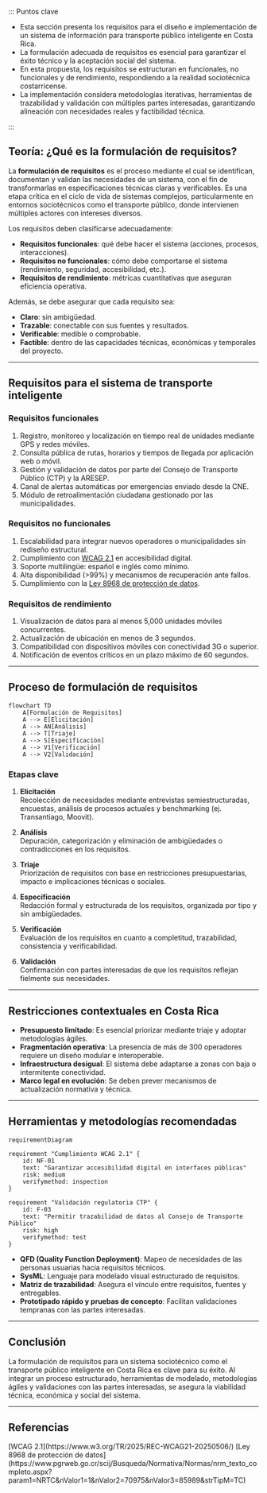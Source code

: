 
::: Puntos clave

- Esta sección presenta los requisitos para el diseño e implementación de un sistema de información para transporte público inteligente en Costa Rica.
- La formulación adecuada de requisitos es esencial para garantizar el éxito técnico y la aceptación social del sistema.
- En esta propuesta, los requisitos se estructuran en funcionales, no funcionales y de rendimiento, respondiendo a la realidad sociotécnica costarricense.
- La implementación considera metodologías iterativas, herramientas de trazabilidad y validación con múltiples partes interesadas, garantizando alineación con necesidades reales y factibilidad técnica.

:::

## Teoría: ¿Qué es la formulación de requisitos?

La **formulación de requisitos** es el proceso mediante el cual se identifican, documentan y validan las necesidades de un sistema, con el fin de transformarlas en especificaciones técnicas claras y verificables. Es una etapa crítica en el ciclo de vida de sistemas complejos, particularmente en entornos sociotécnicos como el transporte público, donde intervienen múltiples actores con intereses diversos.

Los requisitos deben clasificarse adecuadamente:

- **Requisitos funcionales**: qué debe hacer el sistema (acciones, procesos, interacciones).
- **Requisitos no funcionales**: cómo debe comportarse el sistema (rendimiento, seguridad, accesibilidad, etc.).
- **Requisitos de rendimiento**: métricas cuantitativas que aseguran eficiencia operativa.

Además, se debe asegurar que cada requisito sea:

- **Claro**: sin ambigüedad.
- **Trazable**: conectable con sus fuentes y resultados.
- **Verificable**: medible o comprobable.
- **Factible**: dentro de las capacidades técnicas, económicas y temporales del proyecto.

---

## Requisitos para el sistema de transporte inteligente

### Requisitos funcionales

1. Registro, monitoreo y localización en tiempo real de unidades mediante GPS y redes móviles.
2. Consulta pública de rutas, horarios y tiempos de llegada por aplicación web o móvil.
3. Gestión y validación de datos por parte del Consejo de Transporte Público (CTP) y la ARESEP.
4. Canal de alertas automáticas por emergencias enviado desde la CNE.
5. Módulo de retroalimentación ciudadana gestionado por las municipalidades.

### Requisitos no funcionales

1. Escalabilidad para integrar nuevos operadores o municipalidades sin rediseño estructural.
2. Cumplimiento con [WCAG 2.1](https://www.w3.org/TR/2025/REC-WCAG21-20250506/) en accesibilidad digital.
3. Soporte multilingüe: español e inglés como mínimo.
4. Alta disponibilidad (>99%) y mecanismos de recuperación ante fallos.
5. Cumplimiento con la [Ley 8968 de protección de datos](https://www.pgrweb.go.cr/scij/Busqueda/Normativa/Normas/nrm_texto_completo.aspx?param1=NRTC&nValor1=1&nValor2=70975&nValor3=85989&strTipM=TC).

### Requisitos de rendimiento

1. Visualización de datos para al menos 5,000 unidades móviles concurrentes.
2. Actualización de ubicación en menos de 3 segundos.
3. Compatibilidad con dispositivos móviles con conectividad 3G o superior.
4. Notificación de eventos críticos en un plazo máximo de 60 segundos.

---

## Proceso de formulación de requisitos

```mermaid
flowchart TD
    A[Formulación de Requisitos]
    A --> E[Elicitación]
    A --> AN[Análisis]
    A --> T[Triaje]
    A --> S[Especificación]
    A --> V1[Verificación]
    A --> V2[Validación]
```

### Etapas clave

1. **Elicitación**  
   Recolección de necesidades mediante entrevistas semiestructuradas, encuestas, análisis de procesos actuales y benchmarking (ej. Transantiago, Moovit).

2. **Análisis**  
   Depuración, categorización y eliminación de ambigüedades o contradicciones en los requisitos.

3. **Triaje**  
   Priorización de requisitos con base en restricciones presupuestarias, impacto e implicaciones técnicas o sociales.

4. **Especificación**  
   Redacción formal y estructurada de los requisitos, organizada por tipo y sin ambigüedades.

5. **Verificación**  
   Evaluación de los requisitos en cuanto a completitud, trazabilidad, consistencia y verificabilidad.

6. **Validación**  
   Confirmación con partes interesadas de que los requisitos reflejan fielmente sus necesidades.

---

## Restricciones contextuales en Costa Rica

- **Presupuesto limitado**: Es esencial priorizar mediante triaje y adoptar metodologías ágiles.
- **Fragmentación operativa**: La presencia de más de 300 operadores requiere un diseño modular e interoperable.
- **Infraestructura desigual**: El sistema debe adaptarse a zonas con baja o intermitente conectividad.
- **Marco legal en evolución**: Se deben prever mecanismos de actualización normativa y técnica.

---

## Herramientas y metodologías recomendadas

```mermaid
requirementDiagram

requirement "Cumplimiento WCAG 2.1" {
    id: NF-01
    text: "Garantizar accesibilidad digital en interfaces públicas"
    risk: medium
    verifymethod: inspection
}

requirement "Validación regulatoria CTP" {
    id: F-03
    text: "Permitir trazabilidad de datos al Consejo de Transporte Público"
    risk: high
    verifymethod: test
}
```

- **QFD (Quality Function Deployment)**: Mapeo de necesidades de las personas usuarias hacia requisitos técnicos.
- **SysML**: Lenguaje para modelado visual estructurado de requisitos.
- **Matriz de trazabilidad**: Asegura el vínculo entre requisitos, fuentes y entregables.
- **Prototipado rápido y pruebas de concepto**: Facilitan validaciones tempranas con las partes interesadas.

---

## Conclusión

La formulación de requisitos para un sistema sociotécnico como el transporte público inteligente en Costa Rica es clave para su éxito. Al integrar un proceso estructurado, herramientas de modelado, metodologías ágiles y validaciones con las partes interesadas, se asegura la viabilidad técnica, económica y social del sistema.

---

## Referencias

<Citation doi="10.1007/978-3-030-81159-4" />  
<Citation doi="10.1007/978-3-642-12578-2" />  
<Citation doi="10.1007/978-3-031-62194-9" />  
<Citation doi="10.1007/978-3-031-57327-9" />  
[WCAG 2.1](https://www.w3.org/TR/2025/REC-WCAG21-20250506/)  
[Ley 8968 de protección de datos](https://www.pgrweb.go.cr/scij/Busqueda/Normativa/Normas/nrm_texto_completo.aspx?param1=NRTC&nValor1=1&nValor2=70975&nValor3=85989&strTipM=TC)
